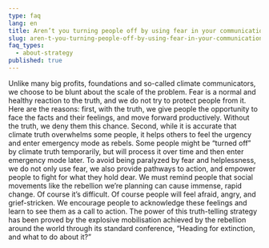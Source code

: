 ```yaml
---
type: faq
lang: en
title: Aren’t you turning people off by using fear in your communication?
slug: aren-t-you-turning-people-off-by-using-fear-in-your-communication
faq_types:
  - about-strategy
published: true
---
```

Unlike many big profits, foundations and so-called climate communicators, we choose to be blunt about the scale of the problem. Fear is a normal and healthy reaction to the truth, and we do not try to protect people from it. Here are the reasons: first, with the truth, we give people the opportunity to face the facts and their feelings, and move forward productively. Without the truth, we deny them this chance. Second, while it is accurate that climate truth overwhelms some people, it helps others to feel the urgency and enter emergency mode as rebels. Some people might be “turned off” by climate truth temporarily, but will process it over time and then enter emergency mode later. To avoid being paralyzed by fear and helplessness, we do not only use fear, we also provide pathways to action, and empower people to fight for what they hold dear. We must remind people that social movements like the rebellion we’re planning can cause immense, rapid change. Of course it’s difficult. Of course people will feel afraid, angry, and grief-stricken. We encourage people to acknowledge these feelings and learn to see them as a call to action. The power of this truth-telling strategy has been proved by the explosive mobilisation achieved by the rebellion around the world through its standard conference, “Heading for extinction, and what to do about it?”
